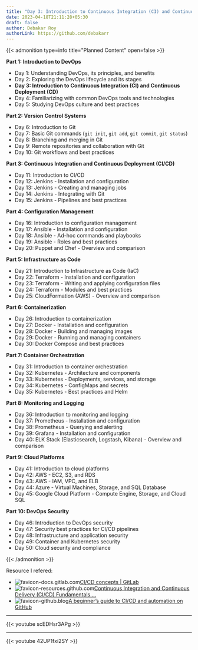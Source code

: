 ```yaml
---
title: "Day 3: Introduction to Continuous Integration (CI) and Continuous Deployment (CD)"
date: 2023-04-18T21:11:28+05:30
draft: false
author: Debakar Roy
authorLink: https://github.com/debakarr
---
```



{{< admonition type=info title="Planned Content" open=false >}}

**Part 1: Introduction to DevOps**

*   Day 1: Understanding DevOps, its principles, and benefits
*   Day 2: Exploring the DevOps lifecycle and its stages
*   **Day 3: Introduction to Continuous Integration (CI) and Continuous Deployment (CD)**
*   Day 4: Familiarizing with common DevOps tools and technologies
*   Day 5: Studying DevOps culture and best practices

**Part 2: Version Control Systems**

*   Day 6: Introduction to Git
*   Day 7: Basic Git commands (`git init`, `git add`, `git commit`, `git status`)
*   Day 8: Branching and merging in Git
*   Day 9: Remote repositories and collaboration with Git
*   Day 10: Git workflows and best practices

**Part 3: Continuous Integration and Continuous Deployment (CI/CD)**

*   Day 11: Introduction to CI/CD
*   Day 12: Jenkins - Installation and configuration
*   Day 13: Jenkins - Creating and managing jobs
*   Day 14: Jenkins - Integrating with Git
*   Day 15: Jenkins - Pipelines and best practices

**Part 4: Configuration Management**

*   Day 16: Introduction to configuration management
*   Day 17: Ansible - Installation and configuration
*   Day 18: Ansible - Ad-hoc commands and playbooks
*   Day 19: Ansible - Roles and best practices
*   Day 20: Puppet and Chef - Overview and comparison

**Part 5: Infrastructure as Code**

*   Day 21: Introduction to Infrastructure as Code (IaC)
*   Day 22: Terraform - Installation and configuration
*   Day 23: Terraform - Writing and applying configuration files
*   Day 24: Terraform - Modules and best practices
*   Day 25: CloudFormation (AWS) - Overview and comparison

**Part 6: Containerization**

*   Day 26: Introduction to containerization
*   Day 27: Docker - Installation and configuration
*   Day 28: Docker - Building and managing images
*   Day 29: Docker - Running and managing containers
*   Day 30: Docker Compose and best practices

**Part 7: Container Orchestration**

*   Day 31: Introduction to container orchestration
*   Day 32: Kubernetes - Architecture and components
*   Day 33: Kubernetes - Deployments, services, and storage
*   Day 34: Kubernetes - ConfigMaps and secrets
*   Day 35: Kubernetes - Best practices and Helm

**Part 8: Monitoring and Logging**

*   Day 36: Introduction to monitoring and logging
*   Day 37: Prometheus - Installation and configuration
*   Day 38: Prometheus - Querying and alerting
*   Day 39: Grafana - Installation and configuration
*   Day 40: ELK Stack (Elasticsearch, Logstash, Kibana) - Overview and comparison

**Part 9: Cloud Platforms**

*   Day 41: Introduction to cloud platforms
*   Day 42: AWS - EC2, S3, and RDS
*   Day 43: AWS - IAM, VPC, and ELB
*   Day 44: Azure - Virtual Machines, Storage, and SQL Database
*   Day 45: Google Cloud Platform - Compute Engine, Storage, and Cloud SQL

**Part 10: DevOps Security**

*   Day 46: Introduction to DevOps security
*   Day 47: Security best practices for CI/CD pipelines
*   Day 48: Infrastructure and application security
*   Day 49: Container and Kubernetes security
*   Day 50: Cloud security and compliance

{{< /admonition >}}

Resource I refered:

*   ![favicon-docs.gitlab.com](https://www.google.com/s2/favicons?domain=docs.gitlab.com)[CI/CD concepts | GitLab](https://docs.gitlab.com/ee/ci/introduction/)
*   ![favicon-resources.github.com](https://www.google.com/s2/favicons?domain=resources.github.com)[Continuous Integration and Continuous Delivery (CI/CD) Fundamentals ...](https://resources.github.com/ci-cd/)
*   ![favicon-github.blog](https://www.google.com/s2/favicons?domain=github.blog)[A beginner’s guide to CI/CD and automation on GitHub](https://github.blog/2022-06-03-a-beginners-guide-to-ci-cd-and-automation-on-github/)


---

{{< youtube scEDHsr3APg >}}

---

{{< youtube 42UP1fxi2SY >}}

